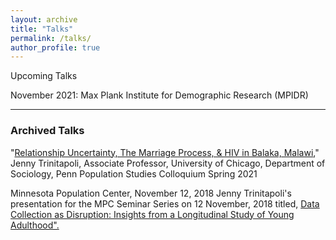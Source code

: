 ```yaml
---
layout: archive
title: "Talks"
permalink: /talks/
author_profile: true
---
```


Upcoming Talks

November 2021: Max Plank Institute for Demographic Research (MPIDR)


_____
### Archived Talks


"<a href="https://www.youtube.com/watch?v=T4pYC-M9bF8&t=3188s">Relationship Uncertainty, The Marriage Process, & HIV in Balaka, Malawi</a>," Jenny Trinitapoli, Associate Professor, University of Chicago, Department of Sociology, Penn Population Studies Colloquium Spring 2021


Minnesota Population Center, November 12, 2018
Jenny Trinitapoli's presentation for the MPC Seminar Series on 12 November, 2018 titled, <a href="https://www.youtube.com/watch?v=ezb13umtzdg&t=496s">Data Collection as Disruption: Insights from a Longitudinal Study of Young Adulthood".</a>

